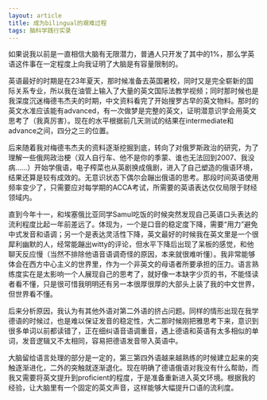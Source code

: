 ```yaml
---
layout: article
title: 成为bilingual的艰难过程
tags: 脑科学践行实录
---
```

如果说我以前是一直相信大脑有无限潜力，普通人只开发了其中的1%，那么学英语这件事在一定程度上向我证明了大脑是有容量限制的。

英语最好的时期是在23年夏天，那时候准备去英国暑校，同时又是完全崭新的国际关系专业，所以我在油管上输入了大量的英文国际法教学视频；同时那时候也是我深度沉迷梅德韦杰夫的时期，中文资料看完了开始搜罗古早的英文物料。那时的英文水准应该能有advanced，有一次做梦是完整的英文，证明潜意识学会用英文思考了（我真厉害）。现在的水平根据前几天测试的结果在intermediate和advance之间，四分之三的位置。

后来随着我对梅德韦杰夫的资料逐渐挖掘到底，转向了对俄罗斯政治的研究，为了理解一些俄网政治梗（双人自行车、他不是你的季蒙、谁也无法回到2007、我没病……）开始学俄语，电子榨菜也从英剧换成俄剧，进入了自己塑造的俄语环境，结果还算是较有成效的。无意识状态下偶尔会蹦出俄语的思考。那段时间英语使用频率变少了，只需要应对每学期的ACCA考试，所需要的英语表达仅仅局限于财经领域内。

直到今年十一，和埃塞俄比亚同学Samul吃饭的时候突然发现自己英语口头表达的流利程度比起一年前差远了。体现为，一个是口音的稳定度下降，需要“用力”避免中式发音和语调；另一个是表达灵活性下降，英文最好的时候我在英文里是一个很犀利幽默的人，经常能蹦出witty的评论，但水平下降后出现了呆板的感觉，和他聊天反应慢（当然不排除他语音语调奇怪的原因，本来就很难听懂）。我非常能够体会在西方中心主义的世界里，作为一个非英文的母语者所要承担的压力。语言熟练度实在是太影响一个人展现自己的思考了，就好像一本缺字少页的书，不能怪读者看不懂，只是很可惜我明明还有另一本很厚很厚的大部头上装了我的中文世界，但世界看不懂。

后来分析原因，我认为有其他外语对第二外语的挤占问题。同样的情形出现在我学德语的时候过，也是难以保证发音的稳定性，大二那时候刚把雅思考下来，意识到很多单词以前都读错了，正在细纠语音语调重音，遇上德语和英语有太多相似的单词，发音逻辑又不太相同，容易把德语发音带入英语中。

大脑留给语言处理的部分是一定的，第三第四外语越来越熟练的时候建立起来的突触逐渐进化，二外的突触就逐渐退化。现在明确了德语俄语对我没有什么帮助，而我又需要将英文提升到proficient的程度，于是准备重新进入英文环境。根据我的经验，让大脑里有一个固定的英文声音，这样能够大幅提升口语的流利度。